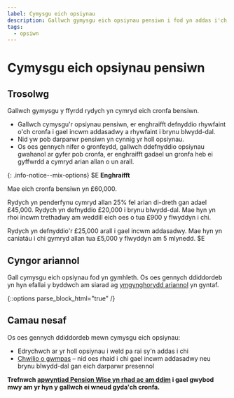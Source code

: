 ```yaml
---
label: Cymysgu eich opsiynau
description: Gallwch gymysgu eich opsiynau pensiwn i fod yn addas i'ch amgylchiadau ar amseroedd gwahanol yn ystod ymddeoliad.
tags:
  - opsiwn
---
```


# Cymysgu eich opsiynau pensiwn

## Trosolwg

Gallwch gymysgu y ffyrdd rydych yn cymryd eich cronfa bensiwn.

- Gallwch cymysgu'r opsiynau pensiwn, er enghraifft defnyddio rhywfaint o'ch cronfa i gael incwm addasadwy a rhywfaint i brynu blwydd-dal.
- Nid yw pob darparwr pensiwn yn cynnig yr holl opsiynau.
- Os oes gennych nifer o gronfeydd, gallwch ddefnyddio opsiynau gwahanol ar gyfer pob cronfa, er enghraifft gadael un gronfa heb ei gyffwrdd a cymryd arian allan o un arall.

{: .info-notice--mix-options}
$E
**Enghraifft**

Mae eich cronfa bensiwn yn £60,000.

Rydych yn penderfynu cymryd allan 25% fel arian di-dreth gan adael £45,000. Rydych yn defnyddio £20,000 i brynu blwydd-dal. Mae hyn yn rhoi incwm trethadwy am weddill eich oes o tua £900 y flwyddyn i chi.

Rydych yn defnyddio'r £25,000 arall i gael incwm addasadwy. Mae hyn yn caniatáu i chi gymryd allan tua £5,000 y flwyddyn am 5 mlynedd.
$E

## Cyngor ariannol

Gall cymysgu eich opsiynau fod yn gymhleth. Os oes gennych ddiddordeb yn hyn efallai y byddwch am siarad ag [ymgynghorydd ariannol](/financial-advice) yn gyntaf.

{::options parse_block_html="true" /}
<div class="next-steps next-steps--mix-options">

## Camau nesaf

Os oes gennych ddiddordeb mewn cymysgu eich opsiynau:

- Edrychwch ar yr holl opsiynau i weld pa rai sy'n addas i chi
- [Chwilio o gwmpas](/shop-around) – nid oes rhaid i chi gael incwm addasadwy neu brynu blwydd-dal gan eich darparwr presennol

**Trefnwch [apwyntiad Pension Wise yn rhad ac am ddim](/appointments?icn=book-appointment&amp;ici=bottom-mix-options) i gael gwybod mwy am yr hyn y gallwch ei wneud gyda'ch cronfa.**

</div>
